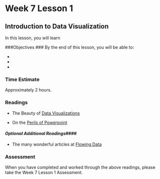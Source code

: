 # Week 7 Lesson 1 #
## Introduction to Data Visualization ##

In this lesson, you will learn 


###Objectives ###
By the end of this lesson, you will be able to:

- 
- 
- 

### Time Estimate ###

Approximately 2 hours.

### Readings ####

- The Beauty of [Data Visualizations](http://www.ted.com/talks/david_mccandless_the_beauty_of_data_visualization)

- On the [Perils of Powerpoint](http://www.edwardtufte.com/bboard/q-and-a-fetch-msg?msg_id=0001yB)

#### *Optional Additional Readings*####

- The many wonderful articles at [Flowing Data](http://flowingdata.com)


### Assessment ###

When you have completed and worked through the above readings, please take the Week 7 Lesson 1 Assessment.

